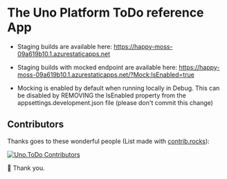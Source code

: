 # The Uno Platform ToDo reference App

- Staging builds are available here: https://happy-moss-09a619b10.1.azurestaticapps.net
 
- Staging builds with mocked endpoint are available here: https://happy-moss-09a619b10.1.azurestaticapps.net/?Mock:IsEnabled=true

- Mocking is enabled by default when running locally in Debug. This can be disabled by REMOVING the IsEnabled property from the appsettings.development.json file (please don't commit this change)

## Contributors
Thanks goes to these wonderful people (List made with [contrib.rocks](https://contrib.rocks)):

[![Uno.ToDo Contributors](https://contrib.rocks/image?repo=unoplatform/uno.todo)](https://github.com/unoplatform/uno.todo/graphs/contributors)

💖 Thank you.
